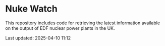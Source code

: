 # Nuke Watch

This repository includes code for retrieving the latest information available on the output of EDF nuclear power plants in the UK.

Last updated: 2025-04-10 11:12